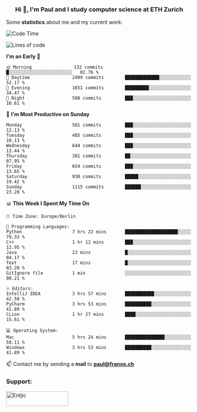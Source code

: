 <h3 align="center">Hi 👋, I'm Paul and I study computer science at ETH Zurich</h3>


Some **statistics** about me and my current work:

<!--START_SECTION:waka-->
![Code Time](http://img.shields.io/badge/Code%20Time-1%2C453%20hrs%202%20mins-blue)

![Lines of code](https://img.shields.io/badge/From%20Hello%20World%20I%27ve%20Written-2.8%20million%20lines%20of%20code-blue)

**I'm an Early 🐤** 

```text
🌞 Morning                132 commits         █░░░░░░░░░░░░░░░░░░░░░░░░   02.76 % 
🌆 Daytime                2499 commits        █████████████░░░░░░░░░░░░   52.17 % 
🌃 Evening                1651 commits        █████████░░░░░░░░░░░░░░░░   34.47 % 
🌙 Night                  508 commits         ███░░░░░░░░░░░░░░░░░░░░░░   10.61 % 
```
📅 **I'm Most Productive on Sunday** 

```text
Monday                   581 commits         ███░░░░░░░░░░░░░░░░░░░░░░   12.13 % 
Tuesday                  485 commits         ███░░░░░░░░░░░░░░░░░░░░░░   10.13 % 
Wednesday                644 commits         ███░░░░░░░░░░░░░░░░░░░░░░   13.44 % 
Thursday                 381 commits         ██░░░░░░░░░░░░░░░░░░░░░░░   07.95 % 
Friday                   654 commits         ███░░░░░░░░░░░░░░░░░░░░░░   13.65 % 
Saturday                 930 commits         █████░░░░░░░░░░░░░░░░░░░░   19.42 % 
Sunday                   1115 commits        ██████░░░░░░░░░░░░░░░░░░░   23.28 % 
```


📊 **This Week I Spent My Time On** 

```text
🕑︎ Time Zone: Europe/Berlin

💬 Programming Languages: 
Python                   7 hrs 22 mins       ████████████████████░░░░░   79.33 % 
C++                      1 hr 12 mins        ███░░░░░░░░░░░░░░░░░░░░░░   12.95 % 
Java                     23 mins             █░░░░░░░░░░░░░░░░░░░░░░░░   04.17 % 
Text                     17 mins             █░░░░░░░░░░░░░░░░░░░░░░░░   03.20 % 
GitIgnore file           1 min               ░░░░░░░░░░░░░░░░░░░░░░░░░   00.21 % 

🔥 Editors: 
IntelliJ IDEA            3 hrs 57 mins       ███████████░░░░░░░░░░░░░░   42.50 % 
PyCharm                  3 hrs 53 mins       ██████████░░░░░░░░░░░░░░░   41.89 % 
CLion                    1 hr 27 mins        ████░░░░░░░░░░░░░░░░░░░░░   15.61 % 

💻 Operating System: 
Mac                      5 hrs 24 mins       ███████████████░░░░░░░░░░   58.11 % 
Windows                  3 hrs 53 mins       ██████████░░░░░░░░░░░░░░░   41.89 % 
```


<!--END_SECTION:waka-->

📫 Contact me by sending a **mail** to **paul@franos.ch**

<h3 align="left">Support:</h3>
<p><a href="https://ko-fi.com/Entjic"> <img align="left" src="https://cdn.ko-fi.com/cdn/kofi3.png?v=3" height="40" width="168" alt="Entjic" /></a></p>
